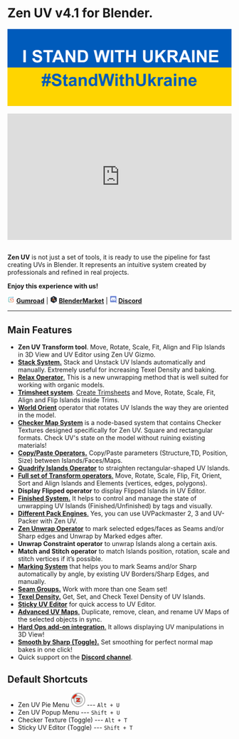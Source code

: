# Zen UV v4.1 for Blender.
<!-- [![Zen UV Introduction](img/cover--eng.png)](https://www.youtube.com/watch?v=ook2eFfH724) -->
![stand_with_Ukraine](img/I_stand_with_Ukraine_banner.svg)
<div style="position: relative; width: 100%; height: 0; padding-bottom: 56.25%;">
<iframe src="https://www.youtube.com/embed/P4bdBuHKOSg" style="position: absolute; top: 0; left: 0; width: 100%; height: 100%;" allowfullscreen="" seamless="" frameborder="0"></iframe>
</div>
<br>

**Zen UV** is not just a set of tools, it is ready to use the pipeline for fast creating UVs in Blender. It represents an intuitive system created by professionals and refined in real projects.

**Enjoy this experience with us!**

![Gumroad](img/icons/services/gumroad-16.png) [**Gumroad**](https://gumroad.com/l/zenuv4) | ![BlenderMarket](img/icons/services/blendermarket-16.png) [**BlenderMarket**](https://www.blendermarket.com/products/zen-uv) | ![Discord](img/icons/services/discord-16.png) [**Discord**](https://discord.gg/wGpFeME)

<!-- blank line -->
----
<!-- blank line -->
## Main Features
- **Zen UV Transform tool**. Move, Rotate, Scale, Fit, Align and Flip Islands in 3D View and UV Editor using Zen UV Gizmo.
-   [**Stack System.**](stack.md) Stack and Unstack UV Islands automatically and manually. Extremely useful for increasing Texel Density and baking.
-   [**Relax Operator**.](transform.md#relax) This is a new unwrapping method that is well suited for working with organic models.
- [**Trimsheet system**](trimsheet.md). [Create Trimsheets](trimsheet_creation.md) and Move, Rotate, Scale, Fit, Align and Flip Islands inside Trims.
-   [**World Orient**](transform.md#world-orient) operator that rotates UV Islands the way they are oriented in the model.
-   [**Checker Map System**](checker.md) is a node-based system that contains Checker Textures designed specifically for Zen UV. Square and rectangular formats. Check UV's state on the model without ruining existing materials!
-   [**Copy/Paste Operators.**](stack.md#copy-paste-system) Copy/Paste parameters (Structure,TD, Position, Size) between Islands/Faces/Maps.
-   [**Quadrify Islands Operator**](transform.md#quadrify-islands) to straighten rectangular-shaped UV Islands. 
-   [**Full set of Transform operators**.](transform.md) Move, Rotate, Scale, Flip, Fit, Orient, Sort and Align Islands and Elements (vertices, edges, polygons).
-   **Display Flipped operator** to display Flipped Islands in UV Editor.
-   [**Finished System.**](unwrap.md#finishing-system) It helps to control and manage the state of unwrapping UV Islands (Finished/Unfinished) by tags and visually.
-   [**Different Pack Engines**.](operators.md#pack-engine) Yes, you can use UVPackmaster 2, 3 and UV-Packer with Zen UV.
-   [**Zen Unwrap Operator**](unwrap.md#zen-unwrap) to mark selected edges/faces as Seams and/or Sharp edges and Unwrap by Marked edges after.
- **Unwrap Constraint operator** to unwrap Islands along a certain axis.
- **Match and Stitch operator** to match Islands position, rotation, scale and stitch vertices if it’s possible.
-   [**Marking System**](unwrap.md#mark-system) that helps you to mark Seams and/or Sharp automatically by angle, by existing UV Borders/Sharp Edges, and manually.
-   [**Seam Groups.**](seam_groups.md) Work with more than one Seam set!
-   [**Texel Density.**](texel_density.md) Get, Set, and Check Texel Density of UV Islands.
-   [**Sticky UV Editor**](sticky_uv_editor.md) for quick access to UV Editor.
-   [**Advanced UV Maps**.](adv_uv-maps.md) Duplicate, remove, clean, and rename UV Maps of the selected objects in sync.  
-   [**Hard Ops add-on integration**.](preferences.md#display-subpanel) It allows displaying UV manipulations in 3D View!
-   [**Smooth by Sharp (Toggle).**](unwrap.md#smooth-by-sharp-toggle) Set smoothing for perfect normal map bakes in one click!
- Quick support on the [**Discord channel**](https://discord.gg/wGpFeME).

## Default Shortcuts
- Zen UV Pie Menu ![Zen UV Pie Menu](img/icons/zen-uv@2x.png) --- `Alt + U`
- Zen UV Popup Menu --- `Shift + U`
- Checker Texture (Toggle) --- `Alt + T`
- Sticky UV Editor (Toggle) --- `Shift + T`